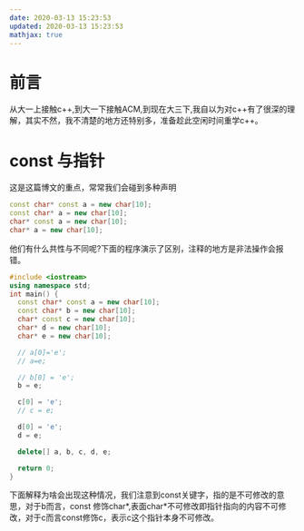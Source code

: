 ```yaml
---
date: 2020-03-13 15:23:53
updated: 2020-03-13 15:23:53
mathjax: true
---
```


# 前言
 从大一上接触c++,到大一下接触ACM,到现在大三下,我自以为对c++有了很深的理解，其实不然，我不清楚的地方还特别多，准备趁此空闲时间重学c++。

# const 与指针
 这是这篇博文的重点，常常我们会碰到多种声明
```cpp
const char* const a = new char[10];
const char* a = new char[10];
char* const a = new char[10];
char* a = new char[10];
```

 他们有什么共性与不同呢?下面的程序演示了区别，注释的地方是非法操作会报错。
```cpp
#include <iostream>
using namespace std;
int main() {
  const char* const a = new char[10];
  const char* b = new char[10];
  char* const c = new char[10];
  char* d = new char[10];
  char* e = new char[10];

  // a[0]='e';
  // a=e;

  // b[0] = 'e';
  b = e;

  c[0] = 'e';
  // c = e;

  d[0] = 'e';
  d = e;

  delete[] a, b, c, d, e;

  return 0;
}
```

 下面解释为啥会出现这种情况，我们注意到const关键字，指的是不可修改的意思，对于b而言，const 修饰char*,表面char*不可修改即指针指向的内容不可修改，对于c而言const修饰c，表示c这个指针本身不可修改。